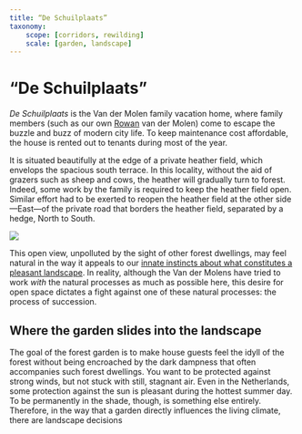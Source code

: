 ```yaml
---
title: “De Schuilplaats”
taxonomy:
    scope: [corridors, rewilding]
    scale: [garden, landscape]
---
```


# “De Schuilplaats”

<i lang="nl">De Schuilplaats</i> is the Van der Molen family vacation home,
where family members (such as our own [Rowan](/people/rowan) van der Molen)
come to escape the buzzle and buzz of modern city life. To keep maintenance
cost affordable, the house is rented out to tenants during most of the year.

It is situated beautifully at the edge of a private heather field, which
envelops the spacious south terrace. In this locality, without the aid of
grazers such as sheep and cows, the heather will gradually turn to forest.
Indeed, some work by the family is required to keep the heather field open.
Similar effort had to be exerted to reopen the heather field at the other
side—East—of the private road that borders the heather field, separated by a
hedge, North to South. 

![](huis-aan-heiderand-180graden.jpg)

This open view, unpolluted by the sight of other forest dwellings, may feel
natural in the way it appeals to our [innate instincts about what constitutes
a pleasant landscape](/scale/landscape). In reality, although the Van der
Molens have tried to work *with* the natural processes as much as possible here,
this desire for open space dictates a fight against one of these natural
processes: the process of succession.

## Where the garden slides into the landscape

The goal of the forest garden is to make house guests feel the idyll of the
forest without being encroached by the dark dampness that often accompanies
such forest dwellings. You want to be protected against strong winds, but
not stuck with still, stagnant air. Even in the Netherlands, some protection
against the sun is pleasant during the hottest summer day. To be permanently
in the shade, though, is something else entirely. Therefore, in the way that
a garden directly influences the living climate, there are landscape decisions
